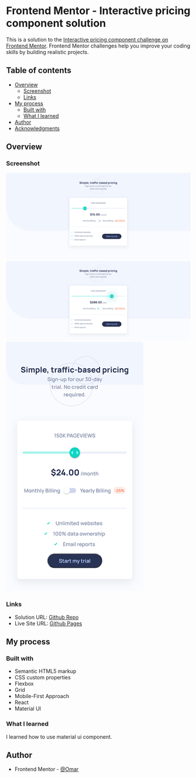 # Frontend Mentor - Interactive pricing component solution

This is a solution to the [Interactive pricing component challenge on Frontend Mentor](https://www.frontendmentor.io/challenges/interactive-pricing-component-t0m8PIyY8). Frontend Mentor challenges help you improve your coding skills by building realistic projects. 

## Table of contents

- [Overview](#overview)
  - [Screenshot](#screenshot)
  - [Links](#links)
- [My process](#my-process)
  - [Built with](#built-with)
  - [What I learned](#what-i-learned)
- [Author](#author)
- [Acknowledgments](#acknowledgments)

## Overview

### Screenshot

![Desktop View](./screenshot/screenshot_1.png)
![Mobile View](./screenshot/screenshot_2.png)
![Mobile View with menu](./screenshot/screenshot_3.png)

### Links

- Solution URL: [Github Repo](https://github.com/to-my-learning-path/interactive-pricing-component)
- Live Site URL: [Github Pages](https://to-my-learning-path.github.io/interactive-pricing-component)

## My process

### Built with

- Semantic HTML5 markup
- CSS custom properties
- Flexbox
- Grid
- Mobile-First Approach
- React
- Material UI

### What I learned

I learned how to use material ui component.

## Author

- Frontend Mentor - [@Omar](https://www.frontendmentor.io/profile/to-my-learning-path)
